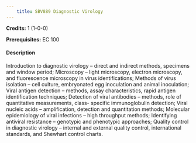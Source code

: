 ```yaml
---
    title: SBV889 Diagnostic Virology
---
```

**Credits:** 1 (1-0-0)



**Prerequisites:** EC 100

#### Description 
Introduction to diagnostic virology – direct and indirect methods, specimens and window period; Microscopy – light microscopy, electron microscopy, and fluorescence microscopy in virus identifications; Methods of virus isolation – cell culture, embryonated egg inoculation and animal inoculation; Viral antigen detection – methods, assay characteristics, rapid antigen identification techniques; Detection of viral antibodies – methods, role of quantitative measurements, class- specific immunoglobulin detection; Viral nucleic acids – amplification, detection and quantitation methods; Molecular epidemiology of viral infections – high throughput methods; Identifying antiviral resistance – genotypic and phenotypic approaches; Quality control in diagnostic virology – internal and external quality control, international standards, and Shewhart control charts.